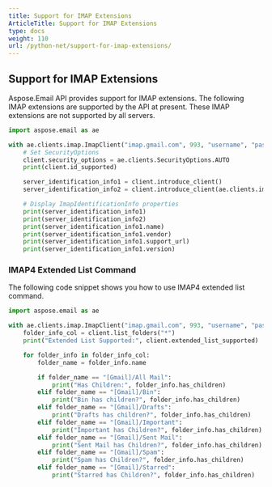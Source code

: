 ```yaml
---
title: Support for IMAP Extensions
ArticleTitle: Support for IMAP Extensions
type: docs
weight: 110
url: /python-net/support-for-imap-extensions/
---
```



## **Support for IMAP Extensions**

Aspose.Email API provides support for IMAP extensions. The following IMAP extensions are supported by the API at present. These IMAP extensions are not supported by all servers.

```py
import aspose.email as ae

with ae.clients.imap.ImapClient("imap.gmail.com", 993, "username", "password") as client:
    # Set SecurityOptions
    client.security_options = ae.clients.SecurityOptions.AUTO
    print(client.id_supported)

    server_identification_info1 = client.introduce_client()
    server_identification_info2 = client.introduce_client(ae.clients.imap.ImapIdentificationInfo.default_value)

    # Display ImapIdentificationInfo properties
    print(server_identification_info1)
    print(server_identification_info2)
    print(server_identification_info1.name)
    print(server_identification_info1.vendor)
    print(server_identification_info1.support_url)
    print(server_identification_info1.version)
```

### **IMAP4 Extended List Command**

The following code snippet shows you how to use IMAP4 extended list command.

```py
import aspose.email as ae

with ae.clients.imap.ImapClient("imap.gmail.com", 993, "username", "password") as client:
    folder_info_col = client.list_folders("*")
    print("Extended List Supported:", client.extended_list_supported)

    for folder_info in folder_info_col:
        folder_name = folder_info.name

        if folder_name == "[Gmail]/All Mail":
            print("Has Children:", folder_info.has_children)
        elif folder_name == "[Gmail]/Bin":
            print("Bin has children?", folder_info.has_children)
        elif folder_name == "[Gmail]/Drafts":
            print("Drafts has children?", folder_info.has_children)
        elif folder_name == "[Gmail]/Important":
            print("Important has Children?", folder_info.has_children)
        elif folder_name == "[Gmail]/Sent Mail":
            print("Sent Mail has Children?", folder_info.has_children)
        elif folder_name == "[Gmail]/Spam":
            print("Spam has Children?", folder_info.has_children)
        elif folder_name == "[Gmail]/Starred":
            print("Starred has Children?", folder_info.has_children)
```
